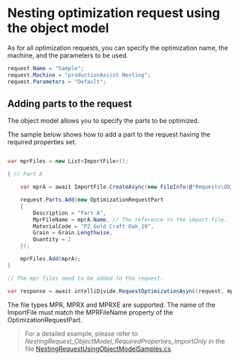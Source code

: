 ﻿# Nesting optimization request using the object model

As for all optimization requests, you can specify the optimization name, the machine, and the parameters to be used.

```c#
request.Name = "Sample";
request.Machine = "productionAssist Nesting";
request.Parameters = "Default";
```

## Adding parts to the request

The object model allows you to specify the parts to be optimized. 

The sample below shows how to add a part to the request having the required properties set.

``` c#

var mprFiles = new List<ImportFile>();

{ // Part A

    var mprA = await ImportFile.CreateAsync(new FileInfo(@"Requests\ObjectModel\Nesting\PartA.mpr"));

    request.Parts.Add(new OptimizationRequestPart
    {
        Description = "Part A",
        MprFileName = mprA.Name, // The reference to the import file.
        MaterialCode = "P2_Gold Craft Oak_19",
        Grain = Grain.Lengthwise,
        Quantity = 2
    });

    mprFiles.Add(mprA);
}

// The mpr files need to be added to the request.

var response = await intelliDivide.RequestOptimizationAsync(request, mprFiles);
```

The file types MPR, MPRX and MPRXE are supported. The name of the ImportFile must match the MPRFileName property of the OptimizationRequestPart.

> For a detailed example, please refer to <i>NestingRequest_ObjectModel_RequiredProperties_ImportOnly</i> in the file [NestingRequestUsingObjectModelSamples.cs](NestingRequestUsingObjectModelSamples.cs).

